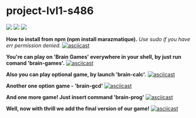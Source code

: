 # project-lvl1-s486
<a href="https://codeclimate.com/github/marazmatique/project-lvl1-s486/maintainability"><img src="https://api.codeclimate.com/v1/badges/90a359c7ecb6c2bde7ef/maintainability" /></a>
<a href="https://codeclimate.com/github/marazmatique/project-lvl1-s486/test_coverage"><img src="https://api.codeclimate.com/v1/badges/90a359c7ecb6c2bde7ef/test_coverage" /></a>
<a href="https://travis-ci.com/marazmatique/project-lvl1-s486"><img src="https://travis-ci.com/marazmatique/project-lvl1-s486.svg?branch=master"></a>

**How to install from npm (npm install marazmatique).**
_Use sudo if you have err permission denied._
[![asciicast](https://asciinema.org/a/MPt0QWzQyEhxfOuB63nA9U0Bl.svg)](https://asciinema.org/a/MPt0QWzQyEhxfOuB63nA9U0Bl)

**You're can play on 'Brain Games' everywhere in your shell, by just run comand 'brain-games'.**
[![asciicast](https://asciinema.org/a/fEvhA0BzvW1Sfk9Ln2JjCDj5O.svg)](https://asciinema.org/a/fEvhA0BzvW1Sfk9Ln2JjCDj5O)

**Also you can play optional game, by launch 'brain-calc'.**
[![asciicast](https://asciinema.org/a/cx19lPfxPUeF7fVdiAhRoaEvS.svg)](https://asciinema.org/a/cx19lPfxPUeF7fVdiAhRoaEvS)

**Another one option game - 'brain-gcd'**
[![asciicast](https://asciinema.org/a/hE37HNWUbtKGyyEoCAT1XuKH2.svg)](https://asciinema.org/a/hE37HNWUbtKGyyEoCAT1XuKH2)

**And one more game! Just insert command 'brain-prog'**
[![asciicast](https://asciinema.org/a/3W3az7CmIkzm392KpVb6GV86U.svg)](https://asciinema.org/a/3W3az7CmIkzm392KpVb6GV86U)

**Well, now with thrill we add the final version of our game!**
[![asciicast](https://asciinema.org/a/kQgb1KSyqbs0WUPXvmZGbHUHI.svg)](https://asciinema.org/a/kQgb1KSyqbs0WUPXvmZGbHUHI)